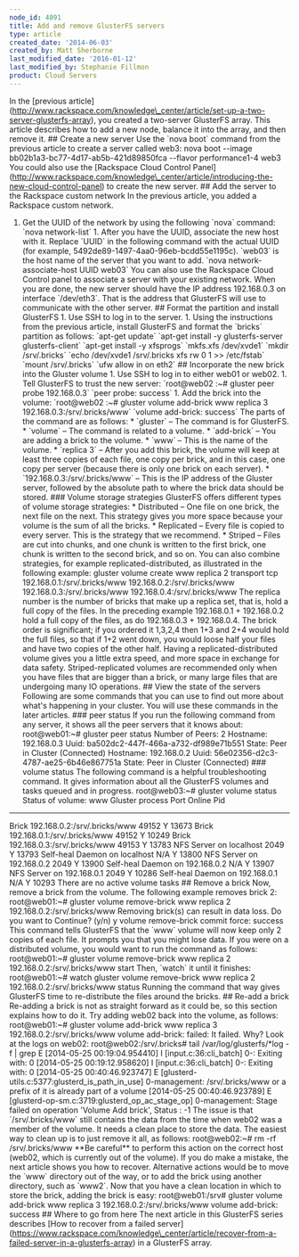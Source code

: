```yaml
---
node_id: 4091
title: Add and remove GlusterFS servers
type: article
created_date: '2014-06-03'
created_by: Matt Sherborne
last_modified_date: '2016-01-12'
last_modified_by: Stephanie Fillmon
product: Cloud Servers
---
```


In the \[previous
article\](http://www.rackspace.com/knowledge\_center/article/set-up-a-two-server-glusterfs-array),
you created a two-server GlusterFS array. This article describes how to
add a new node, balance it into the array, and then remove it. \#\#
Create a new server Use the \`nova boot\` command from the previous
article to create a server called web3: nova boot --image
bb02b1a3-bc77-4d17-ab5b-421d89850fca --flavor performance1-4 web3 You
could also use the \[Rackspace Cloud Control
Panel\](http://www.rackspace.com/knowledge\_center/article/introducing-the-new-cloud-control-panel)
to create the new server. \#\# Add the server to the Rackspace custom
network In the previous article, you added a Rackspace custom network.
1. Get the UUID of the network by using the following \`nova\` command:
\`nova network-list\` 1. After you have the UUID, associate the new host
with it. Replace \`UUID\` in the following command with the actual UUID
(for example, 5492de89-1497-4aa0-96eb-bcdd55e1195c). \`web03\` is the
host name of the server that you want to add. \`nova
network-associate-host UUID web03\` You can also use the Rackspace Cloud
Control panel to associate a server with your existing network. When you
are done, the new server should have the IP address 192.168.0.3 on
interface \`/dev/eth3\`. That is the address that GlusterFS will use to
communicate with the other server. \#\# Format the partition and install
GlusterFS 1. Use SSH to log in to the server. 1. Using the instructions
from the previous article, install GlusterFS and format the \`bricks\`
partition as follows: \`apt-get update\` \`apt-get install -y
glusterfs-server glusterfs-client\` \`apt-get install -y xfsprogs\`
\`mkfs.xfs /dev/xvde1\` \`mkdir /srv/.bricks\` \`echo /dev/xvde1
/srv/.bricks xfs rw 0 1 &gt;&gt; /etc/fstab\` \`mount /srv/.bricks\`
\`ufw allow in on eth2\` \#\# Incorporate the new brick into the Gluster
volume 1. Use SSH to log in to either web01 or web02. 1. Tell GlusterFS
to trust the new server: \`root@web02 :\~\# gluster peer probe
192.168.0.3\` \`peer probe: success\` 1. Add the brick into the volume:
\`root@web02 :\~\# gluster volume add-brick www replica 3
192.168.0.3:/srv/.bricks/www\` \`volume add-brick: success\` The parts
of the command are as follows: \* \`gluster\` &ndash; The command is for
GlusterFS. \* \`volume\` &ndash; The command is related to a volume. \*
\`add-brick\` &ndash; You are adding a brick to the volume. \* \`www\` &ndash; This
is the name of the volume. \* \`replica 3\` &ndash; After you add this brick,
the volume will keep at least three copies of each file, one copy per
brick, and in this case, one copy per server (because there is only one
brick on each server). \* \`192.168.0.3:/srv/.bricks/www\` &ndash; This is the
IP address of the Gluster server, followed by the absolute path to where
the brick data should be stored. \#\#\# Volume storage strategies
GlusterFS offers different types of volume storage strategies: \*
Distributed &ndash; One file on one brick, the next file on the next. This
strategy gives you more space because your volume is the sum of all the
bricks. \* Replicated &ndash; Every file is copied to every server. This is
the strategy that we recommend. \* Striped &ndash; Files are cut into chunks,
and one chunk is written to the first brick, one chunk is written to the
second brick, and so on. You can also combine strategies, for example
replicated-distributed, as illustrated in the following example: gluster
volume create www replica 2 transport tcp 192.168.0.1:/srv/.bricks/www
192.168.0.2:/srv/.bricks/www 192.168.0.3:/srv/.bricks/www
192.168.0.4:/srv/.bricks/www The replica number is the number of bricks
that make up a replica set, that is, hold a full copy of the files. In
the preceding example 192.168.0.1 + 192.168.0.2 hold a full copy of the
files, as do 192.168.0.3 + 192.168.0.4. The brick order is significant;
if you ordered it 1,3,2,4 then 1+3 and 2+4 would hold the full files, so
that if 1+2 went down, you would loose half your files and have two
copies of the other half. Having a replicated-distributed volume gives
you a little extra speed, and more space in exchange for data safety.
Striped-replicated volumes are recommended only when you have files that
are bigger than a brick, or many large files that are undergoing many IO
operations. \#\# View the state of the servers Following are some
commands that you can use to find out more about what's happening in
your cluster. You will use these commands in the later articles. \#\#\#
peer status If you run the following command from any server, it shows
all the peer servers that it knows about: root@web01:\~\# gluster peer
status Number of Peers: 2 Hostname: 192.168.0.3 Uuid:
ba502dc2-447f-466a-a732-df989e71b551 State: Peer in Cluster (Connected)
Hostname: 192.168.0.2 Uuid: 56e02356-d2c3-4787-ae25-6b46e867751a State:
Peer in Cluster (Connected) \#\#\# volume status The following command
is a helpful troubleshooting command. It gives information about all the
GlusterFS volumes and tasks queued and in progress. root@web03:\~\#
gluster volume status Status of volume: www Gluster process Port Online
Pid
------------------------------------------------------------------------------
Brick 192.168.0.2:/srv/.bricks/www 49152 Y 13673 Brick
192.168.0.1:/srv/.bricks/www 49152 Y 10249 Brick
192.168.0.3:/srv/.bricks/www 49153 Y 13783 NFS Server on localhost 2049
Y 13793 Self-heal Daemon on localhost N/A Y 13800 NFS Server on
192.168.0.2 2049 Y 13900 Self-heal Daemon on 192.168.0.2 N/A Y 13907 NFS
Server on 192.168.0.1 2049 Y 10286 Self-heal Daemon on 192.168.0.1 N/A Y
10293 There are no active volume tasks \#\# Remove a brick Now, remove a
brick from the volume. The following example removes brick 2:
root@web01:\~\# gluster volume remove-brick www replica 2
192.168.0.2:/srv/.bricks/www Removing brick(s) can result in data loss.
Do you want to Continue? (y/n) y volume remove-brick commit force:
success This command tells GlusterFS that the \`www\` volume will now
keep only 2 copies of each file. It prompts you that you might lose
data. If you were on a distributed volume, you would want to run the
command as follows: root@web01:\~\# gluster volume remove-brick www
replica 2 192.168.0.2:/srv/.bricks/www start Then, \`watch\` it until it
finishes: root@web01:\~\# watch gluster volume remove-brick www replica
2 192.168.0.2:/srv/.bricks/www status Running the command that way gives
GlusterFS time to re-distribute the files around the bricks. \#\# Re-add
a brick Re-adding a brick is not as straight forward as it could be, so
this section explains how to do it. Try adding web02 back into the
volume, as follows: root@web01:\~\# gluster volume add-brick www replica
3 192.168.0.2:/srv/.bricks/www volume add-brick: failed: It failed. Why?
Look at the logs on web02: root@web02:/srv/.bricks\# tail
/var/log/glusterfs/\*log -f | grep E \[2014-05-25 00:19:04.954410\] I
\[input.c:36:cli\_batch\] 0-: Exiting with: 0 \[2014-05-25
00:19:12.958620\] I \[input.c:36:cli\_batch\] 0-: Exiting with: 0
\[2014-05-25 00:40:46.923747\] E
\[glusterd-utils.c:5377:glusterd\_is\_path\_in\_use\] 0-management:
/srv/.bricks/www or a prefix of it is already part of a volume
\[2014-05-25 00:40:46.923789\] E
\[glusterd-op-sm.c:3719:glusterd\_op\_ac\_stage\_op\] 0-management:
Stage failed on operation 'Volume Add brick', Status : -1 The issue is
that \`/srv/.bricks/www\` still contains the data from the time when
web02 was a member of the volume. It needs a clean place to store the
data. The easiest way to clean up is to just remove it all, as follows:
root@web02:\~\# rm -rf /srv/.bricks/www \*\*Be careful\*\* to perform
this action on the correct host (web02, which is currently out of the
volume). If you do make a mistake, the next article shows you how to
recover. Alternative actions would be to move the \`www\` directory out
of the way, or to add the brick using another directory, such as
\`www2\`. Now that you have a clean location in which to store the
brick, adding the brick is easy: root@web01:/srv\# gluster volume
add-brick www replica 3 192.168.0.2:/srv/.bricks/www volume add-brick:
success \#\# Where to go from here The next article in this GlusterFS
series describes \[How to recover from a failed
server\](https://www.rackspace.com/knowledge\_center/article/recover-from-a-failed-server-in-a-glusterfs-array)
in a GlusterFS array.

